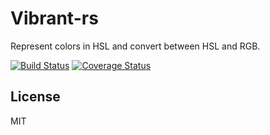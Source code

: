 # Vibrant-rs

Represent colors in HSL and convert between HSL and RGB.

[![Build Status](https://travis-ci.org/killercup/hsl-rs.svg)](https://travis-ci.org/killercup/hsl-rs) [![Coverage Status](https://coveralls.io/repos/killercup/hsl-rs/badge.svg?branch=master&service=github)](https://coveralls.io/github/killercup/hsl-rs?branch=master)

## License

MIT

